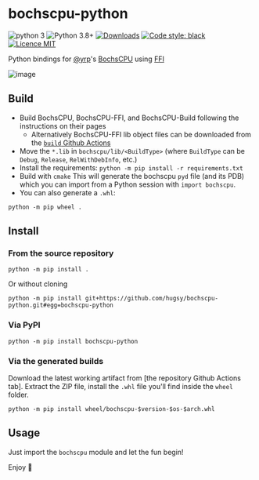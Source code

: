 # bochscpu-python

![python 3](https://img.shields.io/badge/python-3.8+-cyan)
![Python 3.8+](https://img.shields.io/pypi/v/bochscpu-python.svg)
[![Downloads](https://static.pepy.tech/badge/bochscpu-python)](https://pepy.tech/project/bochscpu-python)
[![Code style: black](https://img.shields.io/badge/code%20style-black-000000.svg)](https://github.com/psf/black) 
[![Licence MIT](https://img.shields.io/packagist/l/doctrine/orm.svg?maxAge=2592000?style=plastic)](https://github.com/hugsy/bochscpu-python/blob/main/LICENSE)


Python bindings for [@yrp](https://github.com/yrp604/)'s [BochsCPU](https://github.com/yrp604/bochscpu) using [FFI](https://github.com/yrp604/bochscpu-ffi)

![image](https://i.imgur.com/YvXg2Tz.png)

## Build

 * Build BochsCPU, BochsCPU-FFI, and BochsCPU-Build following the instructions on their pages
   * Alternatively BochsCPU-FFI lib object files can be downloaded from the [`build` Github Actions](https://github.com/hugsy/bochscpu-python/actions/workflows/build.yml?query=branch%3Amain+is%3Asuccess+event%3Apush)
 * Move the `*.lib` in `bochscpu/lib/<BuildType>` (where `BuildType` can be `Debug`, `Release`, `RelWithDebInfo`, etc.)
 * Install the requirements: `python -m pip install -r requirements.txt`
 * Build with `cmake`
   This will generate the bochscpu `pyd` file (and its PDB) which you can import from a Python session with `import bochscpu`.
 * You can also generate a `.whl`:

```
python -m pip wheel . 
```

## Install

### From the source repository

```
python -m pip install .
```

Or without cloning

```
python -m pip install git+https://github.com/hugsy/bochscpu-python.git#egg=bochscpu-python
```


### Via PyPI

```
python -m pip install bochscpu-python
```


### Via the generated builds

Download the latest working artifact from [the repository Github Actions tab]. Extract the ZIP file, install the `.whl` file you'll find inside the `wheel` folder.

```
python -m pip install wheel/bochscpu-$version-$os-$arch.whl
```


## Usage

Just import the `bochscpu` module and let the fun begin!

Enjoy 🍻
